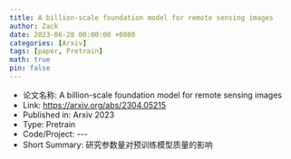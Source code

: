 ```yaml
---
title: A billion-scale foundation model for remote sensing images
author: Zack
date: 2023-06-28 00:00:00 +0800
categories: [Arxiv]
tags: [paper, Pretrain]
math: true
pin: false
---
```

- 论文名称: A billion-scale foundation model for remote sensing images
- Link: https://arxiv.org/abs/2304.05215
- Published in: Arxiv 2023
- Type: Pretrain
- Code/Project: ---
- Short Summary: 研究参数量对预训练模型质量的影响
